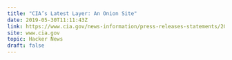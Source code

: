 ```yaml
---
title: "CIA’s Latest Layer: An Onion Site"
date: 2019-05-30T11:11:43Z
link: https://www.cia.gov/news-information/press-releases-statements/2019-press-releases-statements/ciagov-over-tor.html?utm_medium=RSS&utm_source=hune
site: www.cia.gov
topic: Hacker News
draft: false
---
```

